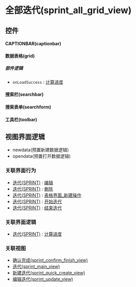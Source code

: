 # 全部迭代(sprint_all_grid_view)  <!-- {docsify-ignore-all} -->



## 控件
#### CAPTIONBAR(captionbar)
#### 数据表格(grid)

##### 部件逻辑
* `onLoadSuccess` : [计算进度](module/ProjMgmt/sprint/uilogic/cal_schedule)
#### 搜索栏(searchbar)
#### 搜索表单(searchform)
#### 工具栏(toolbar)

## 视图界面逻辑
  * newdata(预置新建数据逻辑)
  * opendata(预置打开数据逻辑)


### 关联界面行为
  * [迭代(SPRINT)](module/ProjMgmt/sprint) : [编辑](module/ProjMgmt/sprint#界面行为)
  * [迭代(SPRINT)](module/ProjMgmt/sprint) : [删除](module/ProjMgmt/sprint#界面行为)
  * [迭代(SPRINT)](module/ProjMgmt/sprint) : [表格界面_新建操作](module/ProjMgmt/sprint#界面行为)
  * [迭代(SPRINT)](module/ProjMgmt/sprint) : [开始迭代](module/ProjMgmt/sprint#界面行为)
  * [迭代(SPRINT)](module/ProjMgmt/sprint) : [结束迭代](module/ProjMgmt/sprint#界面行为)

### 关联界面逻辑
  * [迭代(SPRINT)](module/ProjMgmt/sprint) : [计算进度](module/ProjMgmt/sprint/uilogic/cal_schedule)

### 关联视图
  * [确认完成(sprint_confirm_finish_view)](app/view/sprint_confirm_finish_view)
  * [迭代(sprint_main_view)](app/view/sprint_main_view)
  * [新建迭代(sprint_quick_create_view)](app/view/sprint_quick_create_view)
  * [编辑迭代(sprint_update_view)](app/view/sprint_update_view)

<script>
 const { createApp } = Vue
  createApp({
    data() {
      return {

      }
    }
  }).use(ElementPlus).mount('#app')
</script>
